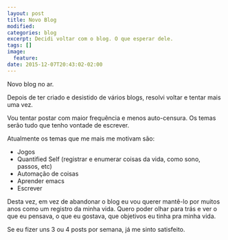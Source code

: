 ```yaml
---
layout: post
title: Novo Blog
modified:
categories: blog
excerpt: Decidi voltar com o blog. O que esperar dele.
tags: []
image:
  feature:
date: 2015-12-07T20:43:02-02:00
---
```

Novo blog no ar.

Depois de ter criado e desistido de vários blogs, resolvi voltar e tentar mais
uma vez.

Vou tentar postar com maior frequência e menos auto-censura. Os temas serão tudo
que tenho vontade de escrever.

Atualmente os temas que me mais me motivam são:

- Jogos
- Quantified Self (registrar e enumerar coisas da vida, como sono, passos, etc)
- Automação de coisas
- Aprender emacs
- Escrever

Desta vez, em vez de abandonar o blog eu vou querer mantê-lo por muitos anos
como um registro da minha vida. Quero poder olhar para trás e ver o que eu
pensava, o que eu gostava, que objetivos eu tinha pra minha vida.

Se eu fizer uns 3 ou 4 posts por semana, já me sinto satisfeito.

